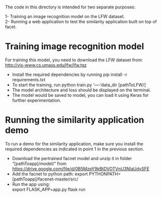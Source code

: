 The code in this directory is intended for two separate purposes:   

1- Training an image recognition model on the LFW dataset.   
2- Running a web application to test the similarity application built on top of facet.   

# Training image recognition model
For training this model, you need to download the LFW dataset from: http://vis-www.cs.umass.edu/lfw/lfw.tgz  
- Install the required dependencies by running pip install -r requirements.txt  
- To start the training, run python train.py ‘—-‘data_dir [pathToLFW/]   
- The model architecture and loss should be displayed on the terminal.   
- The model would be saved to model, you can load it using Keras for further experimentation.   

# Running the similarity application demo  
To run a demo for the similarity application, make sure you install the   required dependencies as indicated in point 1 in the previous section. 
- Download the pertrained facnet model and unzip it in folder “[pathToapp]/model/“ from https://drive.google.com/file/d/0B5MzpY9kBtDVOTVnU3NIaUdySFE   
- Add the facnet to python path: export PYTHONPATH=[pathToapp]/facenet-master/src/   
- Run the app using:  
export FLASK_APP=app.py
flask run
